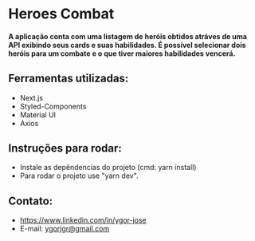 # Heroes Combat

#### A aplicação conta com uma listagem de heróis obtidos atráves de uma API exibindo seus cards e suas habilidades. É possível selecionar dois heróis para um combate e o que tiver maiores habilidades vencerá. 

## Ferramentas utilizadas:
- Next.js
- Styled-Components
- Material UI
- Axios

## Instruções para rodar:
- Instale as depêndencias do projeto (cmd: yarn install)
- Para rodar o projeto use "yarn dev". 

## Contato:
- https://www.linkedin.com/in/ygor-jose
- E-mail: ygorjgr@gmail.com